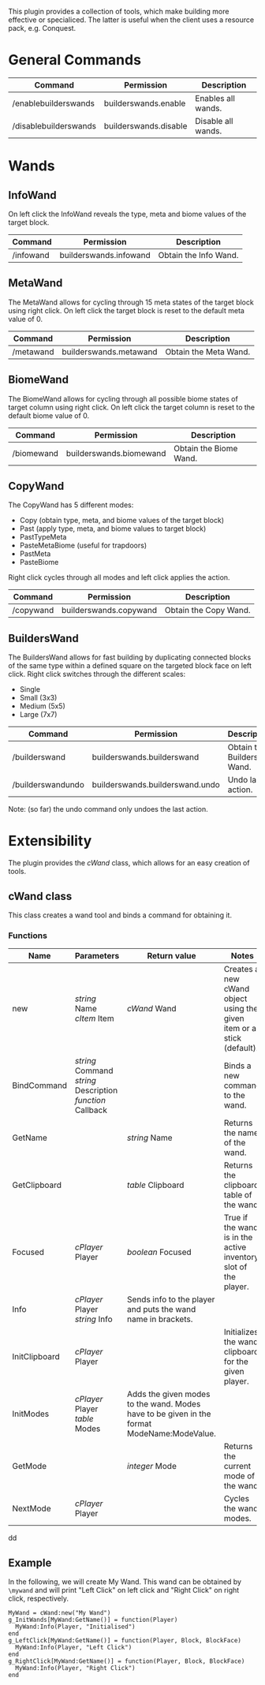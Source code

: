 This plugin provides a collection of tools, which make building more effective or specialiced. The latter is useful when the client uses a resource pack, e.g. Conquest.

# General Commands #

| Command | Permission | Description |
| ------- | ---------- | ----------- |
|/enablebuilderswands | builderswands.enable | Enables all wands. |
|/disablebuilderswands | builderswands.disable | Disable all wands. |

# Wands #

## InfoWand ##

On left click the InfoWand reveals the type, meta and biome values of the target block.

| Command | Permission | Description |
| ------- | ---------- | ----------- |
|/infowand | builderswands.infowand | Obtain the Info Wand. |

## MetaWand ##

The MetaWand allows for cycling through 15 meta states of the target block using right click. On left click the target block is reset to the default meta value of 0.

| Command | Permission | Description |
| ------- | ---------- | ----------- |
|/metawand | builderswands.metawand | Obtain the Meta Wand. |

## BiomeWand ##

The BiomeWand allows for cycling through all possible biome states of target column using right click. On left click the target column is reset to the default biome value of 0.

| Command | Permission | Description |
| ------- | ---------- | ----------- |
|/biomewand | builderswands.biomewand | Obtain the Biome Wand. |

## CopyWand ##

The CopyWand has 5 different modes:
- Copy (obtain type, meta, and biome values of the target block)
- Past (apply type, meta, and biome values to target block)
- PastTypeMeta
- PasteMetaBiome (useful for trapdoors)
- PastMeta
- PasteBiome

Right click cycles through all modes and left click applies the action.

| Command | Permission | Description |
| ------- | ---------- | ----------- |
|/copywand | builderswands.copywand | Obtain the Copy Wand. |

## BuildersWand ##

The BuildersWand allows for fast building by duplicating connected blocks of the same type within a defined square on the targeted block face on left click. Right click switches through the different scales:
- Single
- Small (3x3)
- Medium (5x5)
- Large (7x7)

| Command | Permission | Description |
| ------- | ---------- | ----------- |
|/builderswand | builderswands.builderswand | Obtain the Builders Wand. |
|/builderswandundo | builderswands.builderswand.undo | Undo last action. |

Note: (so far) the undo command only undoes the last action.

# Extensibility #

The plugin provides the *cWand* class, which allows for an easy creation of tools.

## cWand class ##

This class creates a wand tool and binds a command for obtaining it.

### Functions ###

| Name | Parameters | Return value | Notes |
| ---- | ---------- | ------------ | ----- |
| new | *string* Name<br>*cItem* Item | *cWand* Wand | Creates a new cWand object using the given item or a stick (default). |
| BindCommand | *string* Command<br>*string* Description<br>*function* Callback | | Binds a new command to the wand. |
| GetName | | *string* Name | Returns the name of the wand. |
| GetClipboard | | *table* Clipboard | Returns the clipboard table of the wand. |
| Focused | *cPlayer* Player | *boolean* Focused | True if the wand is in the active inventory slot of the player. |
| Info | *cPlayer* Player<br>*string* Info | Sends info to the player and puts the wand name in brackets. |
| InitClipboard | *cPlayer* Player | | Initializes the wand clipboard for the given player. |
| InitModes | *cPlayer* Player<br>*table* Modes | Adds the given modes to the wand. Modes have to be given in the format ModeName:ModeValue. |
| GetMode | | *integer* Mode | Returns the current mode of the wand. |
| NextMode | *cPlayer* Player | | Cycles the wand modes. |
dd

## Example

In the following, we will create My Wand. This wand can be obtained by `\mywand` and will print "Left Click" on left click and "Right Click" on right click, respectively.

    MyWand = cWand:new("My Wand")
    g_InitWands[MyWand:GetName()] = function(Player)
      MyWand:Info(Player, "Initialised")
    end
    g_LeftClick[MyWand:GetName()] = function(Player, Block, BlockFace)
      MyWand:Info(Player, "Left Click")
    end
    g_RightClick[MyWand:GetName()] = function(Player, Block, BlockFace)
      MyWand:Info(Player, "Right Click")
    end
